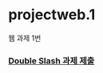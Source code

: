 # projectweb.1
웹 과제 1번

### [Double Slash 과제 제출](https://github.com/Double-Slash/doubleslash-docs/tree/master/assignment)
